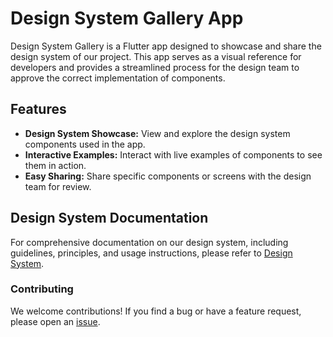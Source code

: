 # Design System Gallery App

Design System Gallery is a Flutter app designed to showcase and share the design system of our project.
This app serves as a visual reference for developers and provides a streamlined process for the design team to approve the correct implementation of components.

## Features

- **Design System Showcase:** View and explore the design system components used in the app.
- **Interactive Examples:** Interact with live examples of components to see them in action.
- **Easy Sharing:** Share specific components or screens with the design team for review.


## Design System Documentation
For comprehensive documentation on our design system, including guidelines, principles, and usage instructions, please refer to [Design System].

### Contributing
We welcome contributions! If you find a bug or have a feature request, please open an [issue].

[issue]: https://github.com/xmartlabs/flutter-template/issues
[Design System]: https://www.figma.com/file/OWDUY4WaDjyfiOE6Z8mfsC/XL---Tourmaline?node-id=0%3A1&mode=dev
